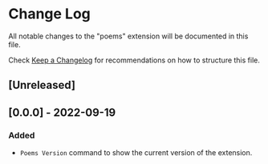 # Change Log

All notable changes to the "poems" extension will be documented in this file.

Check [Keep a Changelog](http://keepachangelog.com/) for recommendations on how to structure this file.

## [Unreleased]

## [0.0.0] - 2022-09-19

### Added

- `Poems Version` command to show the current version of the extension.

